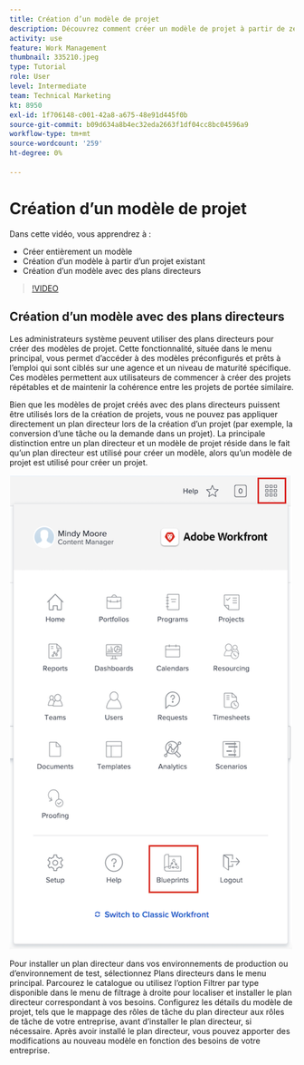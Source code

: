 ```yaml
---
title: Création d’un modèle de projet
description: Découvrez comment créer un modèle de projet à partir de zéro et d’un modèle existant.
activity: use
feature: Work Management
thumbnail: 335210.jpeg
type: Tutorial
role: User
level: Intermediate
team: Technical Marketing
kt: 8950
exl-id: 1f706148-c001-42a8-a675-48e91d445f0b
source-git-commit: b09d634a8b4ec32eda2663f1df04cc8bc04596a9
workflow-type: tm+mt
source-wordcount: '259'
ht-degree: 0%

---
```


# Création d’un modèle de projet

Dans cette vidéo, vous apprendrez à :

* Créer entièrement un modèle
* Création d’un modèle à partir d’un projet existant
* Création d’un modèle avec des plans directeurs

>[!VIDEO](https://video.tv.adobe.com/v/335210/?quality=12)

## Création d’un modèle avec des plans directeurs

Les administrateurs système peuvent utiliser des plans directeurs pour créer des modèles de projet. Cette fonctionnalité, située dans le menu principal, vous permet d’accéder à des modèles préconfigurés et prêts à l’emploi qui sont ciblés sur une agence et un niveau de maturité spécifique. Ces modèles permettent aux utilisateurs de commencer à créer des projets répétables et de maintenir la cohérence entre les projets de portée similaire.

Bien que les modèles de projet créés avec des plans directeurs puissent être utilisés lors de la création de projets, vous ne pouvez pas appliquer directement un plan directeur lors de la création d’un projet (par exemple, la conversion d’une tâche ou la demande dans un projet). La principale distinction entre un plan directeur et un modèle de projet réside dans le fait qu’un plan directeur est utilisé pour créer un modèle, alors qu’un modèle de projet est utilisé pour créer un projet.

![Plans directeurs dans le menu principal](assets/pt-blueprints-01.png)

Pour installer un plan directeur dans vos environnements de production ou d’environnement de test, sélectionnez Plans directeurs dans le menu principal. Parcourez le catalogue ou utilisez l’option Filtrer par type disponible dans le menu de filtrage à droite pour localiser et installer le plan directeur correspondant à vos besoins. Configurez les détails du modèle de projet, tels que le mappage des rôles de tâche du plan directeur aux rôles de tâche de votre entreprise, avant d’installer le plan directeur, si nécessaire. Après avoir installé le plan directeur, vous pouvez apporter des modifications au nouveau modèle en fonction des besoins de votre entreprise.
